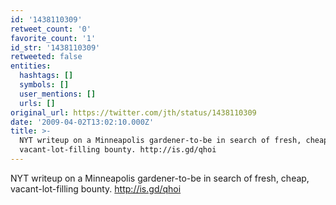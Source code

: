 ```yaml
---
id: '1438110309'
retweet_count: '0'
favorite_count: '1'
id_str: '1438110309'
retweeted: false
entities:
  hashtags: []
  symbols: []
  user_mentions: []
  urls: []
original_url: https://twitter.com/jth/status/1438110309
date: '2009-04-02T13:02:10.000Z'
title: >-
  NYT writeup on a Minneapolis gardener-to-be in search of fresh, cheap,
  vacant-lot-filling bounty. http://is.gd/qhoi
---
```


NYT writeup on a Minneapolis gardener-to-be in search of fresh, cheap, vacant-lot-filling bounty. http://is.gd/qhoi